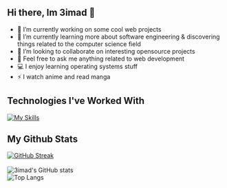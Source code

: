 ## Hi there, Im 3imad 👋

- 🔭 I’m currently working on some cool web projects
- 🌱 I’m currently learning more about software engineering & discovering things related to the computer science field
- 👯 I’m looking to collaborate on interesting opensource projects
- 💬 Feel free to ask me anything related to web development
- 💻 I enjoy learning operating systems stuff 
- ⚡ I watch anime and read manga



## Technologies I've Worked With
[![My Skills](https://skillicons.dev/icons?i=nextjs,vite,react,prisma,mongodb,ts,js,tailwind,sass,materialui,css,html,nodejs,express,c,java,figma,linux)](https://3imad.dev)

## My Github Stats
[![GitHub Streak](https://streak-stats.demolab.com?user=imadeddineF&theme=tokyonight&border_radius=50&card_width=600)](https://git.io/streak-stats)
<br/>
<br/>
![3imad's GitHub stats](https://github-readme-stats.vercel.app/api?username=imadeddineF&count_private=true&show_icons=true&theme=tokyonight&border_radius=30&card_width=600) &emsp; &emsp;
<br/>
![Top Langs](https://github-readme-stats.vercel.app/api/top-langs/?username=imadeddineF&theme=tokyonight&layout=compact&border_radius=30)
